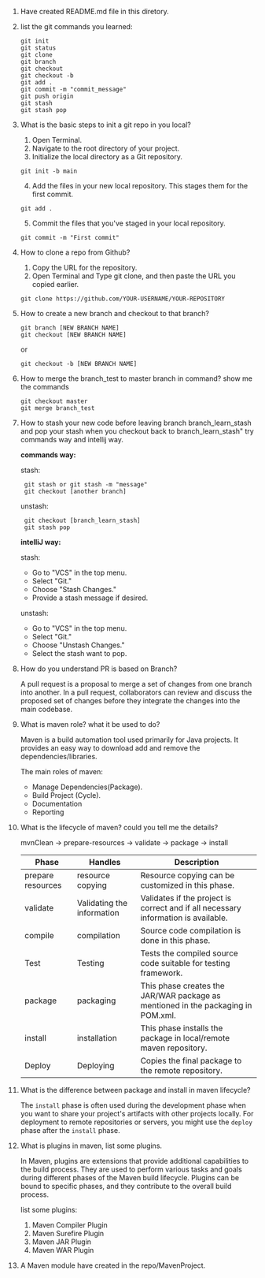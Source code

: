 1.  Have created README.md file in this diretory.
2.  list the git commands you learned:

    ```
    git init
    git status
    git clone
    git branch
    git checkout
    git checkout -b
    git add .
    git commit -m "commit_message"
    git push origin
    git stash
    git stash pop
    ```

3.  What is the basic steps to init a git repo in you local?

    1. Open Terminal.
    2. Navigate to the root directory of your project.
    3. Initialize the local directory as a Git repository.

    ```
    git init -b main
    ```

    4. Add the files in your new local repository. This stages them for the first commit.

    ```
    git add .
    ```

    5. Commit the files that you've staged in your local repository.

    ```
    git commit -m "First commit"
    ```

4.  How to clone a repo from Github?
    1. Copy the URL for the repository.
    2. Open Terminal and Type git clone, and then paste the URL you copied earlier.
    ```
    git clone https://github.com/YOUR-USERNAME/YOUR-REPOSITORY
    ```
5.  How to create a new branch and checkout to that branch?
    ```
    git branch [NEW BRANCH NAME]
    git checkout [NEW BRANCH NAME]
    ```
    or
    ```
    git checkout -b [NEW BRANCH NAME]
    ```
6.  How to merge the branch_test to master branch in command? show me the commands

    ```
    git checkout master
    git merge branch_test
    ```

7.  How to stash your new code before leaving branch branch_learn_stash and pop your stash when you
    checkout back to branch_learn_stash" try commands way and intellij way.

    **commands way:**

    stash:

    ```
     git stash or git stash -m "message"
     git checkout [another branch]
    ```

    unstash:

    ```
     git checkout [branch_learn_stash]
     git stash pop
    ```

    **intelliJ way:**

    stash:

    - Go to "VCS" in the top menu.
    - Select "Git."
    - Choose "Stash Changes."
    - Provide a stash message if desired.

    unstash:

    - Go to "VCS" in the top menu.
    - Select "Git."
    - Choose "Unstash Changes."
    - Select the stash want to pop.

8.  How do you understand PR is based on Branch?

    A pull request is a proposal to merge a set of changes from one branch into another. In a pull request, collaborators can review and discuss the proposed set of changes before they integrate the changes into the main codebase.

9.  What is maven role? what it be used to do?

    Maven is a build automation tool used primarily for Java projects. It provides an easy way to download add and remove the dependencies/libraries.

    The main roles of maven:

    - Manage Dependencies(Package).
    - Build Project (Cycle).
    - Documentation
    - Reporting

10. What is the lifecycle of maven? could you tell me the details?

    mvnClean -> prepare-resources -> validate -> package -> install

    | Phase             | Handles                    | Description                                                                        |
    | ----------------- | -------------------------- | ---------------------------------------------------------------------------------- |
    | prepare resources | resource copying           | Resource copying can be customized in this phase.                                  |
    | validate          | Validating the information | Validates if the project is correct and if all necessary information is available. |
    | compile           | compilation                | Source code compilation is done in this phase.                                     |
    | Test              | Testing                    | Tests the compiled source code suitable for testing framework.                     |
    | package           | packaging                  | This phase creates the JAR/WAR package as mentioned in the packaging in POM.xml.   |
    | install           | installation               | This phase installs the package in local/remote maven repository.                  |
    | Deploy            | Deploying                  | Copies the final package to the remote repository.                                 |

11. What is the difference between package and install in maven lifecycle?

    The `install` phase is often used during the development phase when you want to share your project's artifacts with other projects locally. For deployment to remote repositories or servers, you might use the `deploy` phase after the `install` phase.

12. What is plugins in maven, list some plugins.

    In Maven, plugins are extensions that provide additional capabilities to the build process. They are used to perform various tasks and goals during different phases of the Maven build lifecycle. Plugins can be bound to specific phases, and they contribute to the overall build process.

    list some plugins:

    1. Maven Compiler Plugin
    2. Maven Surefire Plugin
    3. Maven JAR Plugin
    4. Maven WAR Plugin

13. A Maven module have created in the repo/MavenProject.

